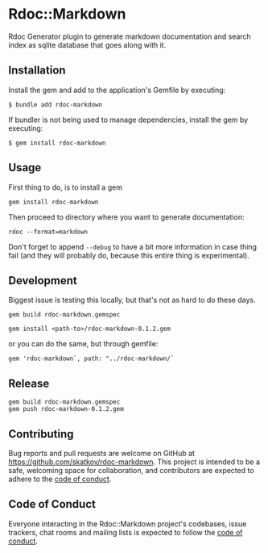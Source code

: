 # Rdoc::Markdown
Rdoc Generator plugin to generate markdown documentation and search index as sqlite database that goes along with it.

## Installation

Install the gem and add to the application's Gemfile by executing:

    $ bundle add rdoc-markdown

If bundler is not being used to manage dependencies, install the gem by executing:

    $ gem install rdoc-markdown

## Usage
First thing to do, is to install a gem

`gem install rdoc-markdown`

Then proceed to directory where you want to generate documentation:

`rdoc --format=markdown`

Don't forget to append `--debug` to have a bit more information in case thing fail (and they will probably do, because this entire thing is experimental).

## Development
Biggest issue is testing this locally, but that's not as hard to do these days.

```
gem build rdoc-markdown.gemspec
```

```
gem install <path-to>/rdoc-markdown-0.1.2.gem
```

or you can do the same, but through gemfile:

```
gem 'rdoc-markdown`, path: "../rdoc-markdown/`
```

## Release
```
gem build rdoc-markdown.gemspec
gem push rdoc-markdown-0.1.2.gem
```
## Contributing

Bug reports and pull requests are welcome on GitHub at https://github.com/skatkov/rdoc-markdown. This project is intended to be a safe, welcoming space for collaboration, and contributors are expected to adhere to the [code of conduct](https://github.com/skatkov/rdoc-markdown/blob/master/CODE_OF_CONDUCT.md).

## Code of Conduct

Everyone interacting in the Rdoc::Markdown project's codebases, issue trackers, chat rooms and mailing lists is expected to follow the [code of conduct](https://github.com/skatkov/rdoc-markdown/blob/master/CODE_OF_CONDUCT.md).
